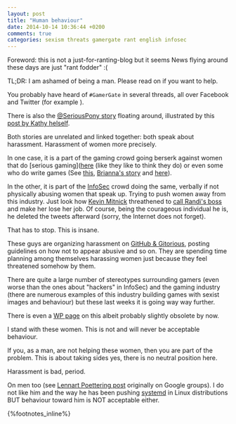 ```yaml
---
layout: post
title: "Human behaviour"
date: 2014-10-14 10:36:44 +0200
comments: true
categories: sexism threats gamergate rant english infosec
---
```


Foreword: this is not a just-for-ranting-blog but it seems News flying around these days are just "rant fodder" :(

TL;DR: I am ashamed of being a man.  Please read on if you want to help.
<!--more-->
You probably have heard of `#GamerGate` in several threads, all over Facebook and Twitter (for example ).
  
There is also the [@SeriousPony story](https://twitter.com/timbray/status/518848928352309248) floating around, illustrated by this [post by Kathy helself](http://seriouspony.com/trouble-at-the-koolaid-point/).

Both stories are unrelated and linked together: both speak about harassment.  Harassment of women more precisely.

In one case, it is a part of the gaming crowd going berserk against women that do [serious gaming]([here](https://imgur.com/0o1uOPx) (like they like to think they do) or even some who do write games (See [this](https://twitter.com/Spacekatgal/status/520727151503757313), [Brianna's story](https://twitter.com/Spacekatgal/status/520739878993420290) and [here](http://venturebeat.com/2014/10/10/game-developer-brianna-wu-leaves-home-after-receiving-death-threats-for-speaking-out-in-support-of-women/)).

In the other, it is part of the [InfoSec](https://en.wikipedia.org/wiki/Information_security) crowd doing the same, verbally if not physically abusing women that speak up.  Trying to push women away from this industry.  Just look how [Kevin Mitnick](https://en.wikipedia.org/wiki/Kevin_Mitnick) threathened to [call Randi's boss](https://twitter.com/freebsdgirl/status/518627837020884993) and make her lose her job.  Of course, being the courageous individual he is, he deleted the tweets afterward (sorry, the Internet does not forget).

That has to stop.  This is insane.

These guys are organizing harassment on [GitHub & Gitorious](https://groups.google.com/forum/#!topic/gitorious/YX8O-gF1KSw), posting guidelines on how not to appear abusive and so on.  They are spending time planning among themselves harassing women just because they feel threatened somehow by them.

There are quite a large number of stereotypes surrounding gamers (even worse than the ones about "hackers" in InfoSec) and the gaming industry (there are numerous examples of this industry building games with sexist images and behaviour) but these last weeks it is going way way further.

There is even a [WP page](https://en.wikipedia.org/wiki/Sexism_in_video_gaming) on this albeit probably slightly obsolete by now.

I stand with these women.  This is not and will never be acceptable behaviour.

If you, as a man, are not helping these women, then you are part of the problem.  This is about taking sides yes, there is no neutral position here.

Harassment is bad, period.

On men too (see [Lennart Poettering post](http://pastebin.com/yLfh8iaa) originally on Google groups).  I do not like him and the way he has been pushing [systemd](https://en.wikipedia.org/wiki/Systemd) in Linux distributions BUT behaviour toward him is NOT acceptable either.

{%footnotes_inline%}
